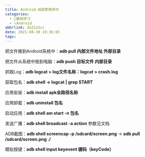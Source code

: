 ```yaml
---
title: Android-ADB常用命令
categories:
  - 🌙基础学习
  - ⭐Android
abbrlink: da31a3cc
date: 2021-08-30 19:36:03
tags:
---
```


把文件推到Android系统中：**adb pull 内部文件地址 外部目录**

把文件从系统中拖到电脑：**adb push 目标文件 内部目录**

抓取Log：**adb logcat > log文件名称：logcat > crash.log**

获取包名：**adb shell → logcat | grep START**

<!--more-->

应用安装：**adb install apk全路径名称**

应用卸载：**adb uninstall 包名**

启动应用：**adb shell am start -n 包名**

发送广播：**adb shell broadcast -a action** 参数见文档

ADB截图：**adb shell screencap -p /sdcard/screen.png** → **adb pull /sdcard/screen.png ./**

模拟按键：**adb shell input keyevent 键码（keyCode）**
